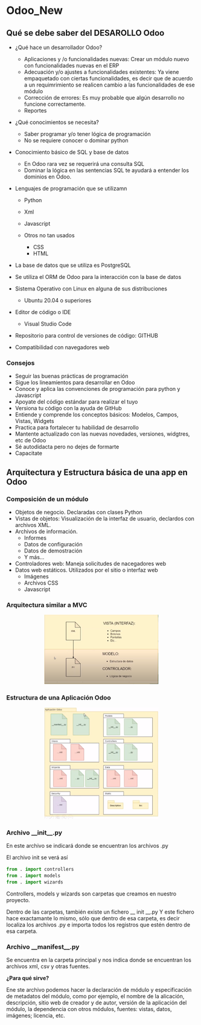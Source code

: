 # Odoo_New

## Qué se debe saber del DESAROLLO Odoo 

* ¿Qué hace un desarrollador Odoo?

    * Aplicaciones y /o funcionalidades nuevas: Crear un módulo nuevo con funcionalidades nuevas en el ERP 
    * Adecuación y/o ajustes a funcionalidades existentes: Ya viene empaquetado con ciertas funcionalidades, es decir que de acuerdo a un requimrimiento se realicen cambio a las funcionalidades de ese módulo 
    * Corrección de errores: Es muy probable que algún desarrollo no funcione correctamente. 
    * Reportes 

* ¿Qué conocimientos se necesita?

    * Saber programar y/o tener lógica de programación 
    * No se requiere conocer o dominar python 

* Conocimiento básico de SQL y base de datos
    
    * En Odoo rara vez se requerirá una consulta SQL 
    * Dominar la lógica en las sentencias SQL te ayudará a entender los dominios en Odoo. 

* Lenguajes de programación que se utilizamn

    * Python
    * Xml
    * Javascript

    * Otros no tan usados
        
        * CSS
        * HTML

* La base de datos que se utiliza es PostgreSQL

* Se utiliza el ORM de Odoo para la interacción con la base de datos

* Sistema Operativo con Linux en alguna de sus distribuciones

    * Ubuntu 20.04 o superiores

* Editor de código o IDE

    * Visual Studio Code

*  Repositorio para control de versiones de código: GITHUB

* Compatibilidad con navegadores web

<h3>Consejos</h3>

* Seguir las buenas prácticas de programación 
* Sigue los lineamientos para desarrollar en Odoo 
* Conoce y aplica las convenciones de programación para python y Javascript
* Apoyate del código estándar para realizar el tuyo
* Versiona tu código con la ayuda de GitHub
* Entiende y comprende los conceptos básicos: Modelos, Campos, Vistas, Widgets
* Practica para fortalecer tu habilidad de desarrollo 
* Mantente actualizado con las nuevas novedades, versiones, widgtres, etc de Odoo 
* Sé autodidacta pero no dejes de formarte
* Capacitate

## Arquitectura y Estructura básica de una app en Odoo 

<h3>Composición de un módulo</h3>

* Objetos de negocio. Declaradas con clases Python
* Vistas de objetos: Visualización de la interfaz de usuario, declardos con archivos XML. 
* Archivos de información. 
    * Informes
    * Datos de configuración 
    * Datos de demostración
    * Y más... 
* Controladores web: Maneja solicitudes de nacegadores web 
* Datos web estáticos. Utilizados por el sitio o interfaz web 
    * Imágenes
    * Archivos CSS 
    * Javascript

<h3>Arquitectura similar a MVC</h3>

<p align="center"><img width=60% src="./Pictures/MVC.png"></p>

<h3>Estructura de una Aplicación Odoo</h3>

<p align="center"><img width=60% src="./Pictures/AplicacionOdoo.png"></p>

<h3>Archivo __init__.py</h3>

En este archivo se indicará donde se encuentran los archivos .py 

El archivo init se verá así 

```python
from . import controllers
from . import models
from . import wizards
```

Controllers, models y wizards son carpetas que creamos en nuestro proyecto. 

Dentro de las carpetas, también existe un fichero __ init __.py Y este fichero hace exactamante lo mismo, sólo que dentro de esa carpeta, es decir localiza los archivos .py e importa todos los registros que estén dentro de esa carpeta. 

<h3>Archivo __manifest__.py</h3>

Se encuentra en la carpeta principal  y nos indica donde se encuentran los archivos xml, csv y otras fuentes.

**¿Para qué sirve?**

Ene ste archivo podemos hacer la declaración de módulo y especificación de metadatos del módulo, como por ejemplo, el nombre de la alicación, descripción, sitio web de creador y de autor, versión de la aplicación del módulo, la dependencia con otros módulos, fuentes: vistas, datos, imágenes; licencia, etc. 










